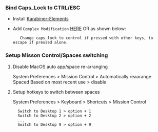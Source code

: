 ### Bind Caps_Lock to CTRL/ESC
  * Install [Karabiner-Elements](https://karabiner-elements.pqrs.org/)

  * Add `Complex Modification` [HERE](https://ke-complex-modifications.pqrs.org/#caps_lock_tapped_escape_held_left_control) OR as shown below:

    ```
       Change caps_lock to control if pressed with other keys, to escape if pressed alone.
    ```


### Setup Misson Control/Spaces switching
1. Disable MacOS auto app/space re-arranging

    System Preferences > Mission Control > Automatically reaarange Spaced Based on most recent use > disable

2. Setup hotkeys to switch between spaces

    System Preferences > Keyboard > Shortcuts > Mission Control

    ```
      Switch to Desktop 1 > option + 1
      Switch to Desktop 2 > option + 2
      ...
      Switch to Desktop 9 > option + 9
    ```
